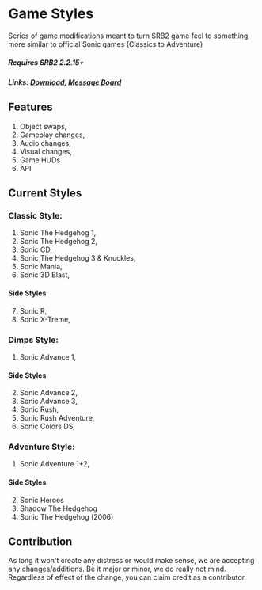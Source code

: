 # Game Styles

Series of game modifications meant to turn SRB2 game feel to something more similar to official Sonic games (Classics to Adventure) 
##### Requires SRB2 2.2.15+

##### Links: [Download](https://github.com/TeamSprings/SRB2-Game-Styles/releases), [Message Board](https://mb.srb2.org/addons/game-styles.8024/)

##### 

## Features

1) Object swaps,
2) Gameplay changes,
3) Audio changes,
4) Visual changes,
5) Game HUDs
6) API

## Current Styles

### Classic Style:

1) Sonic The Hedgehog 1,
2) Sonic The Hedgehog 2,
3) Sonic CD,
4) Sonic The Hedgehog 3 & Knuckles,
5) Sonic Mania,
6) Sonic 3D Blast,

#### Side Styles
7) Sonic R,
8) Sonic X-Treme,

### Dimps Style:

1) Sonic Advance 1,

#### Side Styles
2) Sonic Advance 2,
3) Sonic Advance 3,
4) Sonic Rush,
5) Sonic Rush Adventure,
6) Sonic Colors DS,

### Adventure Style:

1) Sonic Adventure 1+2,

#### Side Styles
2) Sonic Heroes
3) Shadow The Hedgehog
4) Sonic The Hedgehog (2006)

## Contribution

As long it won't create any distress or would make sense, we are accepting any changes/additions. Be it major or minor, we do really not mind.
Regardless of effect of the change, you can claim credit as a contributor.
